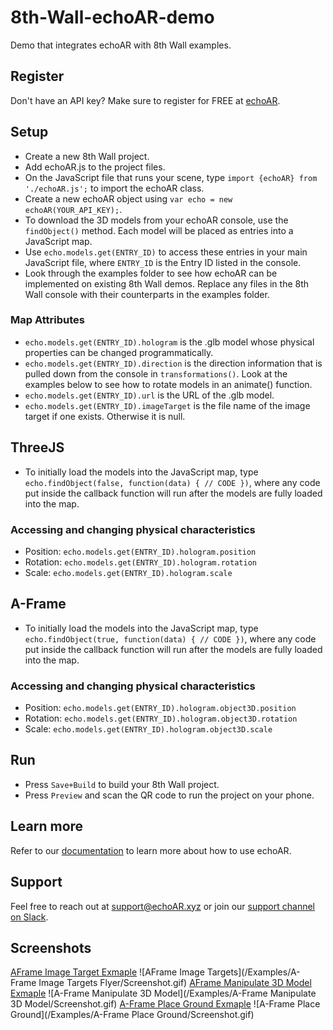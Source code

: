 # 8th-Wall-echoAR-demo
Demo that integrates echoAR with 8th Wall examples.

## Register
Don't have an API key? Make sure to register for FREE at [echoAR](https://console.echoar.xyz/#/auth/register).

## Setup
* Create a new 8th Wall project.
* Add echoAR.js to the project files.
* On the JavaScript file that runs your scene, type `import {echoAR} from './echoAR.js';` to import the echoAR class.
* Create a new echoAR object using `var echo = new echoAR(YOUR_API_KEY);`.
* To download the 3D models from your echoAR console, use the `findObject()` method. Each model will be placed as entries into a JavaScript map.
* Use `echo.models.get(ENTRY_ID)` to access these entries in your main JavaScript file, where `ENTRY_ID` is the Entry ID listed in the console.
* Look through the examples folder to see how echoAR can be implemented on existing 8th Wall demos. Replace any files in the 8th Wall console with their counterparts in the examples folder.
### Map Attributes
* `echo.models.get(ENTRY_ID).hologram` is the .glb model whose physical properties can be changed programmatically.
* `echo.models.get(ENTRY_ID).direction` is the direction information that is pulled down from the console in `transformations()`. Look at the examples below to see how to rotate models in an animate() function.
* `echo.models.get(ENTRY_ID).url` is the URL of the .glb model.
* `echo.models.get(ENTRY_ID).imageTarget` is the file name of the image target if one exists. Otherwise it is null.

## ThreeJS
* To initially load the models into the JavaScript map, type `echo.findObject(false, function(data) { // CODE })`, where any code put inside the callback function will run after the models are fully loaded into the map.
### Accessing and changing physical characteristics
* Position: `echo.models.get(ENTRY_ID).hologram.position`
* Rotation: `echo.models.get(ENTRY_ID).hologram.rotation`
* Scale: `echo.models.get(ENTRY_ID).hologram.scale`
## A-Frame
* To initially load the models into the JavaScript map, type `echo.findObject(true, function(data) { // CODE })`, where any code put inside the callback function will run after the models are fully loaded into the map.
### Accessing and changing physical characteristics
* Position: `echo.models.get(ENTRY_ID).hologram.object3D.position`
* Rotation: `echo.models.get(ENTRY_ID).hologram.object3D.rotation`
* Scale: `echo.models.get(ENTRY_ID).hologram.object3D.scale`

## Run
* Press `Save+Build` to build your 8th Wall project.
* Press `Preview` and scan the QR code to run the project on your phone.

## Learn more
Refer to our [documentation](https://docs.echoar.xyz/) to learn more about how to use echoAR.

## Support
Feel free to reach out at [support@echoAR.xyz](mailto:support@echoAR.xyz) or join our [support channel on Slack](https://join.slack.com/t/echoar/shared_invite/enQtNTg4NjI5NjM3OTc1LWU1M2M2MTNlNTM3NGY1YTUxYmY3ZDNjNTc3YjA5M2QyNGZiOTgzMjVmZWZmZmFjNGJjYTcxZjhhNzk3YjNhNjE). 

## Screenshots
[AFrame Image Target Exmaple](https://github.com/echoARxyz/echoAR-8th_Wall/tree/main/Examples/A-Frame%20Image%20Targets%20Flyer)
![AFrame Image Targets](/Examples/A-Frame Image Targets Flyer/Screenshot.gif)
[AFrame Manipulate 3D Model Exmaple](https://github.com/echoARxyz/echoAR-8th_Wall/tree/main/Examples/A-Frame%20Manipulate%203D%20Model)
![A-Frame Manipulate 3D Model](/Examples/A-Frame Manipulate 3D Model/Screenshot.gif)
[A-Frame Place Ground Exmaple](https://github.com/echoARxyz/echoAR-8th_Wall/tree/main/Examples/A-Frame%20Place%20Ground)
![A-Frame Place Ground](/Examples/A-Frame Place Ground/Screenshot.gif)
